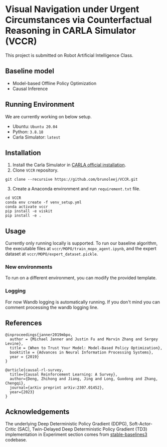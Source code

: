 # Visual Navigation under Urgent Circumstances via Counterfactual Reasoning in CARLA Simulator (VCCR)
This project is submitted on Robot Artificial Intelligence Class.

## Baseline model
- Model-based Offline Policy Optimization
- Causal Inference

## Running Environment
We are currently working on below setup.
- Ubuntu: `Ubuntu 20.04`
- Python: `3.8.18`
- Carla Simulator: `latest`

## Installation
1. Install the Carla Simulator in [CARLA official installation](https://carla.readthedocs.io/en/latest/build_linux/).
2. Clone `VCCR` repository.
```
git clone --recursive https://github.com/brunoleej/VCCR.git
```
3. Create a Anaconda environment and run `requirement.txt` file.
```
cd VCCR
conda env create -f venv_setup.yml
conda activate vccr
pip install -e viskit
pip install -e .
```

## Usage
Currently only running locally is supported.
To run our baseline algorithm, the executable files at `vccr/MOPO/train_mopo_agent.ipynb`, and the expert dataset at `vccr/MOPO/expert_dataset.pickle`.


### New environments
To run on a different environment, you can modify the provided template. 

### Logging
For now Wandb logging is automatically running. If you don't mind you can comment processing the wandb logging line.

## References
```
@inproceedings{janner2019mbpo,
  author = {Michael Janner and Justin Fu and Marvin Zhang and Sergey Levine},
  title = {When to Trust Your Model: Model-Based Policy Optimization},
  booktitle = {Advances in Neural Information Processing Systems},
  year = {2019}
}

@article{causal-rl-survey,
  title={Causal Reinforcement Learning: A Survey},
  author={Deng, Zhihong and Jiang, Jing and Long, Guodong and Zhang, Chengqi},
  journal={arXiv preprint arXiv:2307.01452},
  year={2023}
}
```

## Acknowledgements
The underlying Deep Deterministic Policy Gradient (DDPG), Soft-Actor-Critic (SAC), Twin-Delayed Deep Deterministic Policy Gradient (TD3) implementation in Experiment section comes from [stable-baselines3](https://github.com/DLR-RM/stable-baselines3) codebase.
